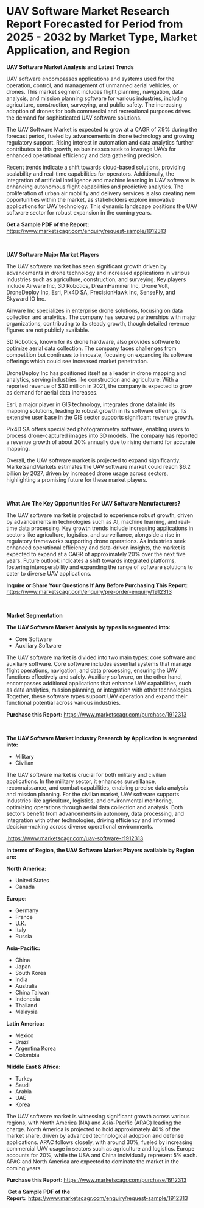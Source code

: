 <p><h1>UAV Software Market Research Report Forecasted for Period from 2025 -  2032 by Market Type, Market Application, and Region</h1></p><p><strong>UAV Software Market Analysis and Latest Trends</strong></p>
<p><p>UAV software encompasses applications and systems used for the operation, control, and management of unmanned aerial vehicles, or drones. This market segment includes flight planning, navigation, data analysis, and mission planning software for various industries, including agriculture, construction, surveying, and public safety. The increasing adoption of drones for both commercial and recreational purposes drives the demand for sophisticated UAV software solutions.</p><p>The UAV Software Market is expected to grow at a CAGR of 7.9% during the forecast period, fueled by advancements in drone technology and growing regulatory support. Rising interest in automation and data analytics further contributes to this growth, as businesses seek to leverage UAVs for enhanced operational efficiency and data gathering precision. </p><p>Recent trends indicate a shift towards cloud-based solutions, providing scalability and real-time capabilities for operators. Additionally, the integration of artificial intelligence and machine learning in UAV software is enhancing autonomous flight capabilities and predictive analytics. The proliferation of urban air mobility and delivery services is also creating new opportunities within the market, as stakeholders explore innovative applications for UAV technology. This dynamic landscape positions the UAV software sector for robust expansion in the coming years.</p></p>
<p><strong>Get a Sample PDF of the Report:&nbsp;</strong> <a href="https://www.marketscagr.com/enquiry/request-sample/1912313?utm_campaign=3557&utm_medium=2&utm_source=Github&utm_content=ia&utm_term=19042025&utm_id=uav-software">https://www.marketscagr.com/enquiry/request-sample/1912313</a></p>
<p>&nbsp;</p>
<p><strong>UAV Software Major Market Players</strong></p>
<p><p>The UAV software market has seen significant growth driven by advancements in drone technology and increased applications in various industries such as agriculture, construction, and surveying. Key players include Airware Inc, 3D Robotics, DreamHammer Inc, Drone Volt, DroneDeploy Inc, Esri, Pix4D SA, PrecisionHawk Inc, SenseFly, and Skyward IO Inc.</p><p>Airware Inc specializes in enterprise drone solutions, focusing on data collection and analytics. The company has secured partnerships with major organizations, contributing to its steady growth, though detailed revenue figures are not publicly available.</p><p>3D Robotics, known for its drone hardware, also provides software to optimize aerial data collection. The company faces challenges from competition but continues to innovate, focusing on expanding its software offerings which could see increased market penetration.</p><p>DroneDeploy Inc has positioned itself as a leader in drone mapping and analytics, serving industries like construction and agriculture. With a reported revenue of $30 million in 2021, the company is expected to grow as demand for aerial data increases.</p><p>Esri, a major player in GIS technology, integrates drone data into its mapping solutions, leading to robust growth in its software offerings. Its extensive user base in the GIS sector supports significant revenue growth.</p><p>Pix4D SA offers specialized photogrammetry software, enabling users to process drone-captured images into 3D models. The company has reported a revenue growth of about 20% annually due to rising demand for accurate mapping.</p><p>Overall, the UAV software market is projected to expand significantly. MarketsandMarkets estimates the UAV software market could reach $6.2 billion by 2027, driven by increased drone usage across sectors, highlighting a promising future for these market players.</p></p>
<p>&nbsp;</p>
<p><strong>What Are The Key Opportunities For UAV Software Manufacturers?</strong></p>
<p><p>The UAV software market is projected to experience robust growth, driven by advancements in technologies such as AI, machine learning, and real-time data processing. Key growth trends include increasing applications in sectors like agriculture, logistics, and surveillance, alongside a rise in regulatory frameworks supporting drone operations. As industries seek enhanced operational efficiency and data-driven insights, the market is expected to expand at a CAGR of approximately 20% over the next five years. Future outlook indicates a shift towards integrated platforms, fostering interoperability and expanding the range of software solutions to cater to diverse UAV applications.</p></p>
<p><strong>Inquire or Share Your Questions If Any Before Purchasing This Report:</strong> <a href="https://www.marketscagr.com/enquiry/pre-order-enquiry/1912313?utm_campaign=3557&utm_medium=2&utm_source=Github&utm_content=ia&utm_term=19042025&utm_id=uav-software">https://www.marketscagr.com/enquiry/pre-order-enquiry/1912313</a></p>
<p>&nbsp;</p>
<p><strong>Market Segmentation</strong></p>
<p><strong>The UAV Software Market Analysis by types is segmented into:</strong></p>
<p><ul><li>Core Software</li><li>Auxiliary Software</li></ul></p>
<p><p>The UAV software market is divided into two main types: core software and auxiliary software. Core software includes essential systems that manage flight operations, navigation, and data processing, ensuring the UAV functions effectively and safely. Auxiliary software, on the other hand, encompasses additional applications that enhance UAV capabilities, such as data analytics, mission planning, or integration with other technologies. Together, these software types support UAV operation and expand their functional potential across various industries.</p></p>
<p><strong>Purchase this Report:&nbsp;</strong><a href="https://www.marketscagr.com/purchase/1912313?utm_campaign=3557&utm_medium=2&utm_source=Github&utm_content=ia&utm_term=19042025&utm_id=uav-software">https://www.marketscagr.com/purchase/1912313</a></p>
<p>&nbsp;</p>
<p><strong>The UAV Software Market Industry Research by Application is segmented into:</strong></p>
<p><ul><li>Military</li><li>Civilian</li></ul></p>
<p><p>The UAV software market is crucial for both military and civilian applications. In the military sector, it enhances surveillance, reconnaissance, and combat capabilities, enabling precise data analysis and mission planning. For the civilian market, UAV software supports industries like agriculture, logistics, and environmental monitoring, optimizing operations through aerial data collection and analysis. Both sectors benefit from advancements in autonomy, data processing, and integration with other technologies, driving efficiency and informed decision-making across diverse operational environments.</p></p>
<p><a href="https://www.marketscagr.com/uav-software-r1912313?utm_campaign=3557&utm_medium=2&utm_source=Github&utm_content=ia&utm_term=19042025&utm_id=uav-software">&nbsp;https://www.marketscagr.com/uav-software-r1912313</a></p>
<p><strong>In terms of Region, the UAV Software Market Players available by Region are:</strong></p>
<p>
    <p> <strong> North America: </strong>
        <ul>
            <li>United States</li>
            <li>Canada</li>
        </ul>
        </p> 
    <p> <strong> Europe: </strong>
        <ul>
            <li>Germany</li>
            <li>France</li>
            <li>U.K.</li>
            <li>Italy</li>
            <li>Russia</li>
        </ul>
        </p> 
    <p> <strong> Asia-Pacific: </strong>
        <ul>
            <li>China</li>
            <li>Japan</li>
            <li>South Korea</li>
            <li>India</li>
            <li>Australia</li>
            <li>China Taiwan</li>
            <li>Indonesia</li>
            <li>Thailand</li>
            <li>Malaysia</li>
        </ul>
        </p> 
    <p> <strong> Latin America: </strong>
        <ul>
            <li>Mexico</li>
            <li>Brazil</li>
            <li>Argentina Korea</li>
            <li>Colombia</li>
        </ul>
        </p> 
    <p> <strong> Middle East & Africa: </strong>
        <ul>
            <li>Turkey</li>
            <li>Saudi</li>
            <li>Arabia</li>
            <li>UAE</li>
            <li>Korea</li>
        </ul>
    </p>
    </p>
<p><p>The UAV software market is witnessing significant growth across various regions, with North America (NA) and Asia-Pacific (APAC) leading the charge. North America is projected to hold approximately 40% of the market share, driven by advanced technological adoption and defense applications. APAC follows closely, with around 30%, fueled by increasing commercial UAV usage in sectors such as agriculture and logistics. Europe accounts for 20%, while the USA and China individually represent 5% each. APAC and North America are expected to dominate the market in the coming years.</p></p>
<p><strong>Purchase this Report: </strong><a href="https://www.marketscagr.com/purchase/1912313?utm_campaign=3557&utm_medium=2&utm_source=Github&utm_content=ia&utm_term=19042025&utm_id=uav-software">https://www.marketscagr.com/purchase/1912313</a></p>
<p>&nbsp;<strong>Get a Sample PDF of the Report:&nbsp;&nbsp;</strong><a href="https://www.marketscagr.com/enquiry/request-sample/1912313?utm_campaign=3557&utm_medium=2&utm_source=Github&utm_content=ia&utm_term=19042025&utm_id=uav-software">https://www.marketscagr.com/enquiry/request-sample/1912313</a></p>
<p><strong></strong></p>
<p><p></p><p></p><p></p></p>